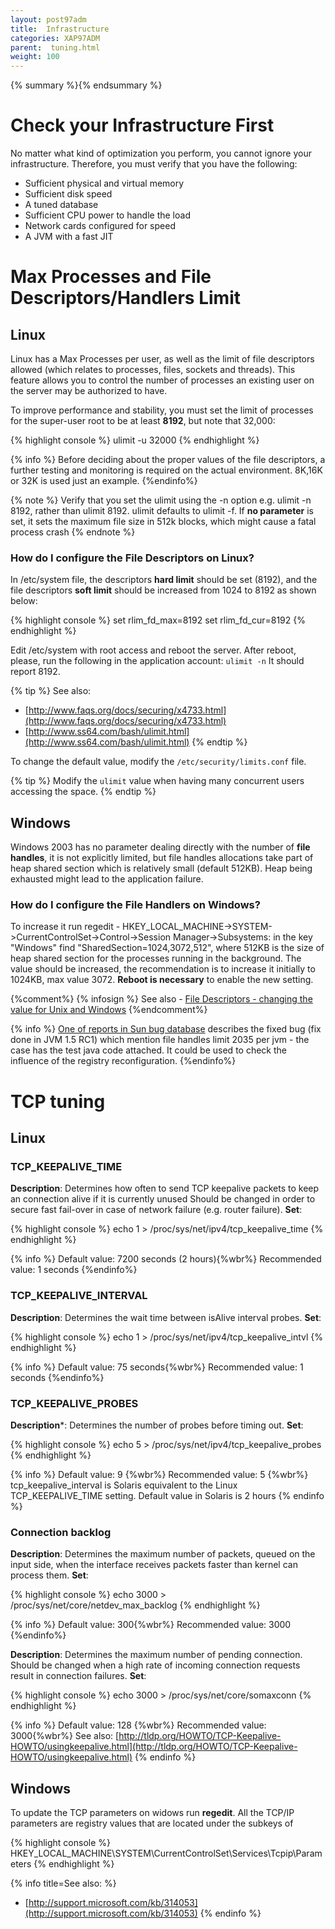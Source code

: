 ```yaml
---
layout: post97adm
title:  Infrastructure
categories: XAP97ADM
parent:  tuning.html
weight: 100
---
```


{% summary %}{% endsummary %}

# Check your Infrastructure First

No matter what kind of optimization you perform, you cannot ignore your infrastructure. Therefore, you must verify that you have the following:

- Sufficient physical and virtual memory
- Sufficient disk speed
- A tuned database
- Sufficient CPU power to handle the load
- Network cards configured for speed
- A JVM with a fast JIT

# Max Processes and File Descriptors/Handlers Limit

## Linux

Linux has a Max Processes per user, as well as the limit of file descriptors allowed (which relates to processes, files, sockets and threads). This feature allows you to control the number of processes an existing user on the server may be authorized to have.

To improve performance and stability, you must set the limit of processes for the super-user root to be at least **8192**, but note that 32,000:

{% highlight console %}
ulimit -u 32000
{% endhighlight %}

{% info %}
Before deciding about the proper values of the file descriptors, a further testing and monitoring is required on the actual environment. 8K,16K or 32K is used just an example.
{%endinfo%}

{% note %}
Verify that you set the ulimit using the -n option e.g. ulimit -n 8192, rather than ulimit 8192. ulimit defaults to ulimit -f. If **no parameter** is set, it sets the maximum file size in 512k blocks, which might cause a fatal process crash
{% endnote %}

### How do I configure the File Descriptors on Linux?

In /etc/system file, the descriptors **hard limit** should be set (8192), and the file descriptors **soft limit** should be increased from 1024 to 8192 as shown below:

{% highlight console %}
set rlim_fd_max=8192
set rlim_fd_cur=8192
{% endhighlight %}

Edit /etc/system with root access and reboot the server. After reboot, please, run the following in the application account:
`ulimit -n`
It should report 8192.

{% tip %}
See also:

- [http://www.faqs.org/docs/securing/x4733.html](http://www.faqs.org/docs/securing/x4733.html)
- [http://www.ss64.com/bash/ulimit.html](http://www.ss64.com/bash/ulimit.html)
{% endtip %}

To change the default value, modify the `/etc/security/limits.conf` file.

{% tip %}
Modify the `ulimit` value when having many concurrent users accessing the space.
{% endtip %}

## Windows

Windows 2003 has no parameter dealing directly with the number of **file handles**, it is not explicitly limited, but file handles allocations take part of heap shared section which is relatively small (default 512KB). Heap being exhausted might lead to the application failure.

### How do I configure the File Handlers on Windows?

To increase it run regedit - HKEY_LOCAL_MACHINE->SYSTEM->CurrentControlSet->Control->Session Manager->Subsystems:
in the key "Windows" find "SharedSection=1024,3072,512", where 512KB is the size of heap shared section for the processes running in the background. The value should be increased, the recommendation is to increase it initially to 1024KB, max value 3072. **Reboot is necessary** to enable the new setting.

{%comment%}
{% infosign %} See also - [File Descriptors - changing the value for Unix and Windows](http://www-01.ibm.com/support/docview.wss?rs=769&context=SSXLSW&dc=DB520&dc=DB560&uid=swg21138122&loc=en_US&cs=UTF-8&lang=en&rss=ct769tivoli)
{%endcomment%}

{% info %}
[One of reports in Sun bug database](http://bugs.sun.com/bugdatabase/view_bug.do?bug_id=4189011) describes the fixed bug (fix done in JVM 1.5 RC1) which mention file handles limit 2035 per jvm - the case has the test java code attached. It could be used to check the influence of the registry reconfiguration.
{%endinfo%}

# TCP tuning

## Linux

### TCP_KEEPALIVE_TIME

**Description**: Determines how often to send TCP keepalive packets to keep an connection alive if it is currently unused
Should be changed in order to secure fast fail-over in case of network failure (e.g. router failure).
**Set**:

{% highlight console %}
echo 1  > /proc/sys/net/ipv4/tcp_keepalive_time
{% endhighlight %}

{% info %}
Default value: 7200 seconds (2 hours){%wbr%}
Recommended value: 1 seconds
{%endinfo%}

### TCP_KEEPALIVE_INTERVAL

**Description**: Determines the wait time between isAlive interval probes.
**Set**:

{% highlight console %}
echo 1 > /proc/sys/net/ipv4/tcp_keepalive_intvl
{% endhighlight %}

{% info %}
Default value: 75 seconds{%wbr%}
Recommended value: 1 seconds
{%endinfo%}

### TCP_KEEPALIVE_PROBES

**Description***: Determines the number of probes before timing out.
**Set**:

{% highlight console %}
echo 5  > /proc/sys/net/ipv4/tcp_keepalive_probes
{% endhighlight %}

{% info %}
Default value: 9 {%wbr%}
Recommended value: 5 {%wbr%}
tcp_keepalive_interval is Solaris equivalent to the Linux TCP_KEEPALIVE_TIME setting. Default value in Solaris is 2 hours
{% endinfo %}

### Connection backlog

**Description**: Determines the maximum number of packets, queued on the input side, when the interface receives packets faster than kernel can process them.
**Set**:

{% highlight console %}
echo 3000 > /proc/sys/net/core/netdev_max_backlog
{% endhighlight %}

{% info %}
Default value: 300{%wbr%}
Recommended value: 3000
{%endinfo%}

**Description**: Determines the maximum number of pending connection.
Should be changed when a high rate of incoming connection requests result in connection failures.
**Set**:

{% highlight console %}
echo 3000 > /proc/sys/net/core/somaxconn
{% endhighlight %}

{% info %}
Default value: 128 {%wbr%}
Recommended value: 3000{%wbr%}
See also: [http://tldp.org/HOWTO/TCP-Keepalive-HOWTO/usingkeepalive.html](http://tldp.org/HOWTO/TCP-Keepalive-HOWTO/usingkeepalive.html)
{% endinfo %}

## Windows

To update the TCP parameters on widows run **regedit**.
All the TCP/IP parameters are registry values that are located under the subkeys of

{% highlight console %}
HKEY_LOCAL_MACHINE\SYSTEM\CurrentControlSet\Services\Tcpip\Parameters
{% endhighlight %}

{% info title=See also: %}
- [http://support.microsoft.com/kb/314053](http://support.microsoft.com/kb/314053)
{% endinfo %}

